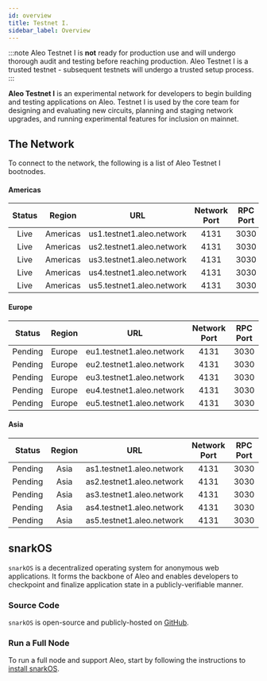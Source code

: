 ```yaml
---
id: overview
title: Testnet I.
sidebar_label: Overview
---
```


:::note
Aleo Testnet I is **not** ready for production use and will undergo thorough audit and testing before reaching production.
Aleo Testnet I is a trusted testnet - subsequent testnets will undergo a trusted setup process.
:::

**Aleo Testnet I** is an experimental network for developers to begin building and testing applications on Aleo.
Testnet I is used by the core team for designing and evaluating new circuits, planning and staging network upgrades,
and running experimental features for inclusion on mainnet.

## The Network

To connect to the network, the following is a list of Aleo Testnet I bootnodes.

#### Americas

| Status  | Region        | URL                       | Network Port | RPC Port |
|:-------:|:-------------:|---------------------------|:------------:|:--------:|
| Live    | Americas      | us1.testnet1.aleo.network |     4131     |   3030   |
| Live    | Americas      | us2.testnet1.aleo.network |     4131     |   3030   |
| Live    | Americas      | us3.testnet1.aleo.network |     4131     |   3030   |
| Live    | Americas      | us4.testnet1.aleo.network |     4131     |   3030   |
| Live    | Americas      | us5.testnet1.aleo.network |     4131     |   3030   |

#### Europe

| Status  | Region | URL                       | Network Port | RPC Port |
|:-------:|:------:|---------------------------|:------------:|:--------:|
| Pending | Europe | eu1.testnet1.aleo.network |     4131     |   3030   |
| Pending | Europe | eu2.testnet1.aleo.network |     4131     |   3030   |
| Pending | Europe | eu3.testnet1.aleo.network |     4131     |   3030   |
| Pending | Europe | eu4.testnet1.aleo.network |     4131     |   3030   |
| Pending | Europe | eu5.testnet1.aleo.network |     4131     |   3030   |

#### Asia

| Status  | Region | URL                       | Network Port | RPC Port |
|:-------:|:------:|---------------------------|:------------:|:--------:|
| Pending | Asia   | as1.testnet1.aleo.network |     4131     |   3030   |
| Pending | Asia   | as2.testnet1.aleo.network |     4131     |   3030   |
| Pending | Asia   | as3.testnet1.aleo.network |     4131     |   3030   |
| Pending | Asia   | as4.testnet1.aleo.network |     4131     |   3030   |
| Pending | Asia   | as5.testnet1.aleo.network |     4131     |   3030   |


## snarkOS

`snarkOS` is a decentralized operating system for anonymous web applications. It forms the backbone of Aleo and 
enables developers to checkpoint and finalize application state in a publicly-verifiable manner.

### Source Code

`snarkOS` is open-source and publicly-hosted on [GitHub](https://github.com/AleoHQ/snarkOS).

### Run a Full Node

To run a full node and support Aleo, start by following the instructions to [install snarkOS](01_installation.md).
